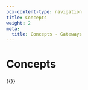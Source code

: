 ```yaml
---
pcx-content-type: navigation
title: Concepts
weight: 2
meta:
  title: Concepts - Gateways
---
```


# Concepts

{{<directory-listing>}}